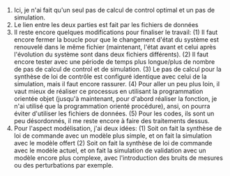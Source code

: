 1. Ici, je n'ai fait qu'un seul pas de calcul de control optimal et un pas de simulation.
2. Le lien entre les deux parties est fait par les fichiers de données
3. Il reste encore quelques modifications pour finaliser le travail:
    (1) Il faut encore fermer la boucle pour que le changement d'état du système est renouvelé dans le même fichier
        (maintenant, l'état avant et celui après l'évolution du système sont dans deux fichiers différents).
    (2) Il faut encore tester avec une période de temps plus longue/plus de nombre de pas de calcul de control 
        et de simulation.
    (3) Le pas de calcul pour la synthèse de loi de contrôle est configuré identique avec celui de la simulation, 
        mais il faut encore rassurer.
    (4) Pour aller un peu plus loin, il vaut mieux de réaliser ce processus en utilisant la programmation orientée objet
        (jusqu'à maintenant, pour d'abord réaliser la fonction, je n'ai utilisé que la programmation orienté procédure),
        ansi, on pourra éviter d'utiliser les fichiers de données.
    (5) Pour les codes, ils sont un peu désordonnés, il me reste encore à faire des traitements dessus.
4. Pour l'aspect modélisation, j'ai deux idées:
    (1) Soit on fait la synthèse de loi de commande avec un modèle plus simple, et on fait la simulation avec le modèle offert
    (2) Soit on fait la synthèse de loi de commande avec le modèle actuel, et on fait la simulation de validation avec un
        modèle encore plus complexe, avec l'introduction des bruits de mesures ou des perturbations par exemple.
